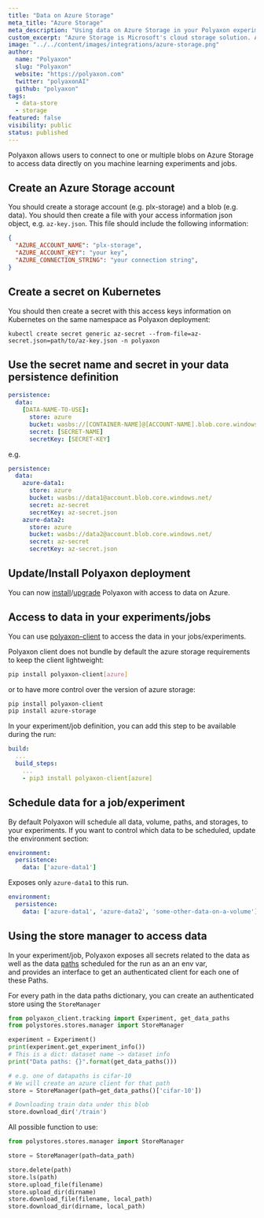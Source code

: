 ```yaml
---
title: "Data on Azure Storage"
meta_title: "Azure Storage"
meta_description: "Using data on Azure Storage in your Polyaxon experiments and jobs. Polyaxon allows users to connect to one or multiple blobs on Azure Storage to access data directly on you machine learning experiments and jobs."
custom_excerpt: "Azure Storage is Microsoft's cloud storage solution. Azure Storage provides storage for data objects that is highly available, secure, durable, massively scalable cloud storage solution."
image: "../../content/images/integrations/azure-storage.png"
author:
  name: "Polyaxon"
  slug: "Polyaxon"
  website: "https://polyaxon.com"
  twitter: "polyaxonAI"
  github: "polyaxon"
tags: 
  - data-store
  - storage
featured: false
visibility: public
status: published
---
```


Polyaxon allows users to connect to one or multiple blobs on Azure Storage to access data directly on you machine learning experiments and jobs.

## Create an Azure Storage account

You should create a storage account (e.g. plx-storage) and a blob (e.g. data). 
You should then create a file with your access information json object, e.g. `az-key.json`. 
This file should include the following information:

```json
{ 
  "AZURE_ACCOUNT_NAME": "plx-storage",
  "AZURE_ACCOUNT_KEY": "your key",
  "AZURE_CONNECTION_STRING": "your connection string",
}
```

## Create a secret on Kubernetes

You should then create a secret with this access keys information on Kubernetes on the same namespace as Polyaxon deployment:

`kubectl create secret generic az-secret --from-file=az-secret.json=path/to/az-key.json -n polyaxon`

## Use the secret name and secret in your data persistence definition

```yaml
persistence:
  data:
    [DATA-NAME-TO-USE]:
      store: azure
      bucket: wasbs://[CONTAINER-NAME]@[ACCOUNT-NAME].blob.core.windows.net/
      secret: [SECRET-NAME]
      secretKey: [SECRET-KEY]
```

e.g.

```yaml
persistence:
  data:
    azure-data1:
      store: azure
      bucket: wasbs://data1@account.blob.core.windows.net/
      secret: az-secret
      secretKey: az-secret.json
    azure-data2:
      store: azure
      bucket: wasbs://data2@account.blob.core.windows.net/
      secret: az-secret
      secretKey: az-secret.json
```

## Update/Install Polyaxon deployment

You can now [install](/setup/kubernetes/)/[upgrade](/setup/kubernetes/#upgrade-polyaxon) Polyaxon with access to data on Azure.

## Access to data in your experiments/jobs

You can use [polyaxon-client](/references/polyaxon-client-python/) to access the data in your jobs/experiments.

Polyaxon client does not bundle by default the azure storage requirements to keep the client lightweight:

```bash
pip install polyaxon-client[azure]
``` 

or to have more control over the version of azure storage:

```bash
pip install polyaxon-client
pip install azure-storage
``` 

In your experiment/job definition, you can add this step to be available during the run:

```yaml
build:
  ...
  build_steps:
    ...
    - pip3 install polyaxon-client[azure]
```

## Schedule data for a job/experiment

By default Polyaxon will schedule all data, volume, paths, and storages, to your experiments. If you want to control which data to be scheduled, update the environment section:

```yaml
environment:
  persistence:
    data: ['azure-data1']
```

Exposes only `azure-data1` to this run.


```yaml
environment:
  persistence:
    data: ['azure-data1', 'azure-data2', 'some-other-data-on-a-volume']
```

## Using the store manager to access data

In your experiment/job, Polyaxon exposes all secrets related to the data as well as the data [paths](/references/polyaxon-tracking-api/paths/#get-data-paths) scheduled for the run as an an env var,  
and provides an interface to get an authenticated client for each one of these Paths.

For every path in the data paths dictionary, you can create an authenticated store using the `StoreManager` 

```python
from polyaxon_client.tracking import Experiment, get_data_paths
from polystores.stores.manager import StoreManager

experiment = Experiment()
print(experiment.get_experiment_info())
# This is a dict: dataset name -> dataset info
print("Data paths: {}".format(get_data_paths()))

# e.g. one of datapaths is cifar-10
# We will create an azure client for that path
store = StoreManager(path=get_data_paths()['cifar-10'])

# Downloading train data under this blob
store.download_dir('/train')
```

All possible function to use:

```python
from polystores.stores.manager import StoreManager

store = StoreManager(path=data_path)

store.delete(path)
store.ls(path)
store.upload_file(filename)
store.upload_dir(dirname)
store.download_file(filename, local_path)
store.download_dir(dirname, local_path)
```
